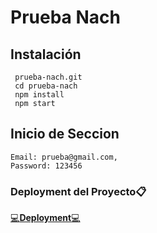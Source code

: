 # Prueba Nach

## Instalación 
 ``` git clone git@github.com:ElideZavala/
  prueba-nach.git
  cd prueba-nach
  npm install
  npm start
  ```
## Inicio de Seccion 
	Email: prueba@gmail.com, 
	Password: 123456

### Deployment del Proyecto📋
[💻**Deployment**💻](https://deluxe-fudge-662cdb.netlify.app/)

